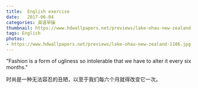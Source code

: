 ```yaml
---
title:  English exercise
date:   2017-06-04
categories: 英语早操
thumbnail: https://www.hdwallpapers.net/previews/lake-ohau-new-zealand-1106.jpg
tags: English
photos:
- https://www.hdwallpapers.net/previews/lake-ohau-new-zealand-1106.jpg
---
```


"Fashion is a form of ugliness so intolerable that we have to alter it every six months."
<p>时尚是一种无法容忍的丑陋，以至于我们每六个月就得改变它一次。</p>
